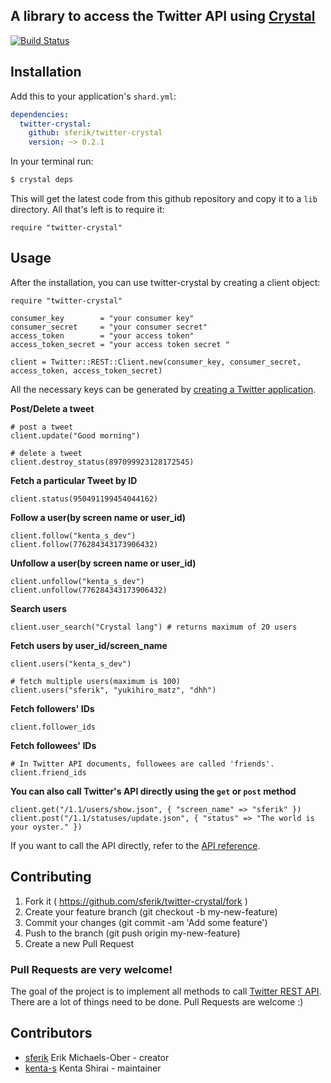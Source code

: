 A library to access the Twitter API using [Crystal][]
-----------------------------------------------------

[crystal]: http://crystal-lang.org/

[![Build Status](https://travis-ci.org/sferik/twitter-crystal.svg?branch=master)][travis]

[travis]: https://travis-ci.org/sferik/twitter-crystal

## Installation

Add this to your application's `shard.yml`:

```yaml
dependencies:
  twitter-crystal:
    github: sferik/twitter-crystal
    version: ~> 0.2.1
```

In your terminal run:

```bash
$ crystal deps
```

This will get the latest code from this github repository and copy it to a `lib` directory. All that's left is to require it:

```crystal
require "twitter-crystal"
```

## Usage

After the installation, you can use twitter-crystal by creating a client object:

```crystal
require "twitter-crystal"

consumer_key        = "your consumer key"
consumer_secret     = "your consumer secret"
access_token        = "your access token"
access_token_secret = "your access token secret "

client = Twitter::REST::Client.new(consumer_key, consumer_secret, access_token, access_token_secret)
```

All the necessary keys can be generated by [creating a Twitter application](https://dev.twitter.com/oauth/overview/application-owner-access-tokens).

**Post/Delete a tweet**
```crystal
# post a tweet
client.update("Good morning")

# delete a tweet
client.destroy_status(897099923128172545)
```

**Fetch a particular Tweet by ID**

```crystal
client.status(950491199454044162)
```

**Follow a user(by screen name or user_id)**
```crystal
client.follow("kenta_s_dev")
client.follow(776284343173906432)
```

**Unfollow a user(by screen name or user_id)**
```crystal
client.unfollow("kenta_s_dev")
client.unfollow(776284343173906432)
```

**Search users**
```crystal
client.user_search("Crystal lang") # returns maximum of 20 users
```

**Fetch users by user_id/screen_name**
```crystal
client.users("kenta_s_dev")

# fetch multiple users(maximum is 100)
client.users("sferik", "yukihiro_matz", "dhh")
```

**Fetch followers' IDs**
```crystal
client.follower_ids
```

**Fetch followees' IDs**
```crystal
# In Twitter API documents, followees are called 'friends'.
client.friend_ids
```

**You can also call Twitter's API directly using the `get` or `post` method**
```crystal
client.get("/1.1/users/show.json", { "screen_name" => "sferik" })
client.post("/1.1/statuses/update.json", { "status" => "The world is your oyster." })
```

If you want to call the API directly, refer to the [API reference](https://dev.twitter.com/rest/reference).

## Contributing

1. Fork it ( https://github.com/sferik/twitter-crystal/fork )
2. Create your feature branch (git checkout -b my-new-feature)
3. Commit your changes (git commit -am 'Add some feature')
4. Push to the branch (git push origin my-new-feature)
5. Create a new Pull Request

### Pull Requests are very welcome!

The goal of the project is to implement all methods to call [Twitter REST API](https://dev.twitter.com/rest/public). There are a lot of things need to be done. Pull Requests are welcome :)

## Contributors

- [sferik](https://github.com/sferik) Erik Michaels-Ober - creator
- [kenta-s](https://github.com/kenta-s) Kenta Shirai - maintainer
